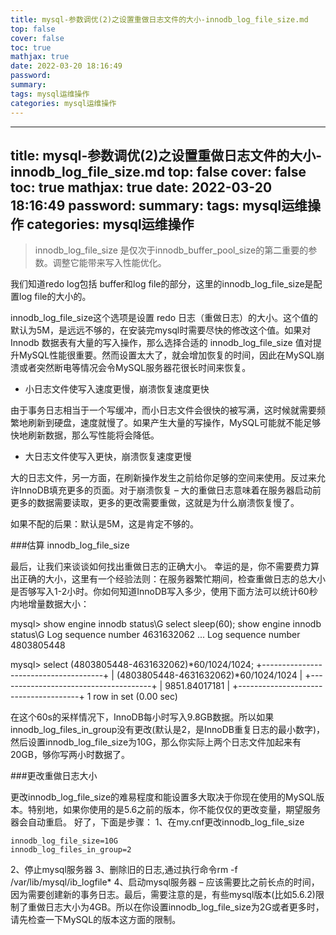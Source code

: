 ```yaml
---
title: mysql-参数调优(2)之设置重做日志文件的大小-innodb_log_file_size.md
top: false
cover: false
toc: true
mathjax: true
date: 2022-03-20 18:16:49
password:
summary:
tags: mysql运维操作
categories: mysql运维操作
---
```

---
title: mysql-参数调优(2)之设置重做日志文件的大小-innodb_log_file_size.md
top: false
cover: false
toc: true
mathjax: true
date: 2022-03-20 18:16:49
password:
summary:
tags: mysql运维操作
categories: mysql运维操作
---
>innodb_log_file_size 是仅次于innodb_buffer_pool_size的第二重要的参数。调整它能带来写入性能优化。

我们知道redo log包括 buffer和log file的部分，这里的innodb_log_file_size是配置log file的大小的。


innodb_log_file_size这个选项是设置 redo 日志（重做日志）的大小。这个值的默认为5M，是远远不够的，在安装完mysql时需要尽快的修改这个值。如果对 Innodb 数据表有大量的写入操作，那么选择合适的 innodb_log_file_size 值对提升MySQL性能很重要。然而设置太大了，就会增加恢复的时间，因此在MySQL崩溃或者突然断电等情况会令MySQL服务器花很长时间来恢复。

* 小日志文件使写入速度更慢，崩溃恢复速度更快

由于事务日志相当于一个写缓冲，而小日志文件会很快的被写满，这时候就需要频繁地刷新到硬盘，速度就慢了。如果产生大量的写操作，MySQL可能就不能足够快地刷新数据，那么写性能将会降低。



* 大日志文件使写入更快，崩溃恢复速度更慢

大的日志文件，另一方面，在刷新操作发生之前给你足够的空间来使用。反过来允许InnoDB填充更多的页面。对于崩溃恢复 – 大的重做日志意味着在服务器启动前更多的数据需要读取，更多的更改需要重做，这就是为什么崩溃恢复慢了。



如果不配的后果：默认是5M，这是肯定不够的。


###估算 innodb_log_file_size


最后，让我们来谈谈如何找出重做日志的正确大小。
幸运的是，你不需要费力算出正确的大小，这里有一个经验法则：在服务器繁忙期间，检查重做日志的总大小是否够写入1-2小时。你如何知道InnoDB写入多少，使用下面方法可以统计60秒内地增量数据大小：

mysql> show engine innodb status\G select sleep(60); show engine innodb status\G
Log sequence number 4631632062
...
Log sequence number 4803805448
 
mysql> select (4803805448-4631632062)*60/1024/1024;
+--------------------------------------+
| (4803805448-4631632062)*60/1024/1024 |
+--------------------------------------+
|                        9851.84017181 |
+--------------------------------------+
1 row in set (0.00 sec)

在这个60s的采样情况下，InnoDB每小时写入9.8GB数据。所以如果innodb_log_files_in_group没有更改(默认是2，是InnoDB重复日志的最小数字)，然后设置innodb_log_file_size为10G，那么你实际上两个日志文件加起来有20GB，够你写两小时数据了。

###更改重做日志大小

更改innodb_log_file_size的难易程度和能设置多大取决于你现在使用的MySQL版本。特别地，如果你使用的是5.6之前的版本，你不能仅仅的更改变量，期望服务器会自动重启。
好了，下面是步骤：
1、在my.cnf更改innodb_log_file_size
~~~
innodb_log_file_size=10G
innodb_log_files_in_group=2
~~~
2、停止mysql服务器
3、删除旧的日志,通过执行命令rm -f /var/lib/mysql/ib_logfile*
4、启动mysql服务器 – 应该需要比之前长点的时间，因为需要创建新的事务日志。最后，需要注意的是，有些mysql版本(比如5.6.2)限制了重做日志大小为4GB。所以在你设置innodb_log_file_size为2G或者更多时，请先检查一下MySQL的版本这方面的限制。
